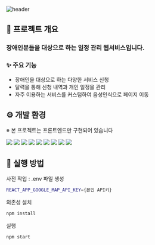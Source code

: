 ![header](https://capsule-render.vercel.app/api?type=cylinder&color=4682B4&height=200&text=ReLife&fontSize=60&desc=장애인%20대상의%20일정%20관리%20플랫폼&descSize=30&descAlignY=70&fontColor=FFFFFF&fontAlignY=40&animation=fadeIn)

## 📆 프로젝트 개요
### 장애인분들을 대상으로 하는 일정 관리 웹서비스입니다.
### ✨ 주요 기능
- 장애인을 대상으로 하는 다양한 서비스 신청
- 달력을 통해 신청 내역과 개인 일정을 관리
- 자주 이용하는 서비스를 커스텀하여 음성인식으로 페이지 이동

## ⚙️ 개발 환경
※ 본 프로젝트는 프론트엔드만 구현되어 있습니다

<img src="https://img.shields.io/badge/html5-E34F26?style=for-the-badge&logo=html5&logoColor=white"> 
<img src="https://img.shields.io/badge/javascript-F7DF1E?style=for-the-badge&logo=javascript&logoColor=white"> 
<img src="https://img.shields.io/badge/css3-1572B6?style=for-the-badge&logo=css3&logoColor=white"> 
<img src="https://img.shields.io/badge/react-61DAFB?style=for-the-badge&logo=react&logoColor=white"> 

<img src="https://img.shields.io/badge/Visual Studio Code-007ACC?style=for-the-badge&logo=VisualStudio Code&logoColor=white"> 

<img src="https://img.shields.io/badge/github-181717?style=for-the-badge&logo=github&logoColor=white"> 
<img src="https://img.shields.io/badge/Figma-F24E1E?style=for-the-badge&logo=Figma&logoColor=white"> 
<img src="https://img.shields.io/badge/Notion-000000?style=for-the-badge&logo=Notion&logoColor=white"> 
<img src="https://img.shields.io/badge/Discord-5865F2?style=for-the-badge&logo=Discord&logoColor=white">


## 🚀 실행 방법
사전 작업 : .env 파일 생성
```bash
REACT_APP_GOOGLE_MAP_API_KEY={본인 API키}
```

의존성 설치
```bash
npm install
```

실행
```bash
npm start
```

